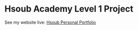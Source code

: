 # Hsoub Academy Level 1 Project
See my website live: [Hsoub Personal Portfolio](https://webdevabdullah.github.io/hsoub-personal-portfolio/index.html)
